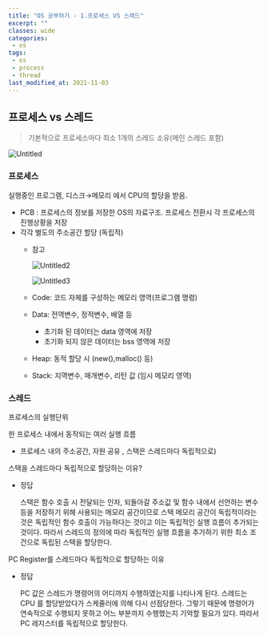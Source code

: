 ```yaml
---
title: "OS 공부하기 - 1.프로세스 VS 스레드"
excerpt: ""
classes: wide
categories:
 - os
tags:
 - os
 - process
 - thread
last_modified_at: 2021-11-03
---
```

## 프로세스 vs 스레드

> 기본적으로 프로세스마다 최소 1개의 스레드 소유(메인 스레드 포함)
> 

![Untitled](https://user-images.githubusercontent.com/26619776/140081840-11d53d66-97a0-4c5a-92a2-8fffbd320e29.png)

### 프로세스

실행중인 프로그램, 디스크→메모리 에서 CPU의 할당을 받음. 

- PCB : 프로세스의 정보를 저장한 OS의 자료구조. 프로세스 전환시 각 프로세스의 진행상황을 저장
- 각각 별도의 주소공간 할당 (독립적)
    - 참고
        
        ![Untitled2](https://user-images.githubusercontent.com/26619776/140081895-10a99bd8-862d-4bea-82c6-8bc8ebe4192b.png)
        
        ![Untitled3](https://user-images.githubusercontent.com/26619776/140081945-39826525-074b-4b19-9de7-e84321d020a4.png)
        
    - Code: 코드 자체를 구성하는 메모리 영역(프로그램 명령)
    - Data: 전역변수, 정적변수, 배열 등
        - 초기화 된 데이터는 data 영역에 저장
        - 초기화 되지 않은 데이터는 bss 영역에 저장
    - Heap: 동적 할당 시 (new(),malloc() 등)
    - Stack: 지역변수, 매개변수, 리턴 값 (임시 메모리 영역)

### 스레드

프로세스의 실행단위

한 프로세스 내에서 동작되는 여러 실행 흐름

- 프로세스 내의 주소공간, 자원 공유 , 스택은 스레드마다 독립적으로)

스택을 스레드마다 독립적으로 할당하는 이유?

- 정답
    
    스택은 함수 호출 시 전달되는 인자, 되돌아갈 주소값 및 함수 내에서 선언하는 변수 등을 저장하기 위해 사용되는 메모리 공간이므로 스택 메모리 공간이 독립적이라는 것은 독립적인 함수 호출이 가능하다는 것이고 이는 독립적인 실행 흐름이 추가되는 것이다. 따라서 스레드의 정의에 따라 독립적인 실행 흐름을 추가하기 위한 최소 조건으로 독립된 스택을 할당한다.
    

PC Register를 스레드마다 독립적으로 할당하는 이유

- 정답
    
    PC 값은 스레드가 명령어의 어디까지 수행하였는지를 나타나게 된다. 스레드는 CPU 를 할당받았다가 스케줄러에 의해 다시 선점당한다. 그렇기 때문에 명령어가 연속적으로 수행되지 못하고 어느 부분까지 수행했는지 기억할 필요가 있다. 따라서 PC 레지스터를 독립적으로 할당한다.
